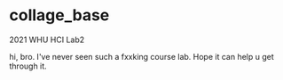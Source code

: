 # collage_base
2021 WHU HCI Lab2

hi, bro. I've never seen such a fxxking course lab.
Hope it can help u get through it.
